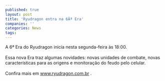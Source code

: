 ```yaml
---
published: true
layout: post
title: 'Ryudragon entra na 6Âª Era'
companies: ''
categories: News
tags: 
---
```

A 6&ordf; Era do Ryudragon
 inicia nesta segunda-feira &agrave;s 18:00.<br /><br />Essa nova Era traz algumas novidades: novas unidades de combate, novas caracter&iacute;sticas para as origens e monitora&ccedil;&atilde;o do feudo pelo celular.<br /><br />Confira mais em <a href="http://www.ryudragon.com.br" target="_blank">www.ryudragon.com.br</a>
.
